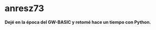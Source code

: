 <h1 align="left">anresz73</h1>
<h4>Dejé en la época del GW-BASIC y retomé hace un tiempo con Python.</h4>
<h4></h4>
<p></p>
